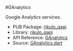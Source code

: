#GAnalytics

Google Analytics services.

* PUB Package: [rikulo_gapi](http://pub.dartlang.org/packages/rikulo_gapi)
* Library: [rikulo_gapi](gapi:)
* API Reference: [GAnalytics](gapi:gapi)
* Source: [GAnalytics.dart](source:gapi:lib/src)
